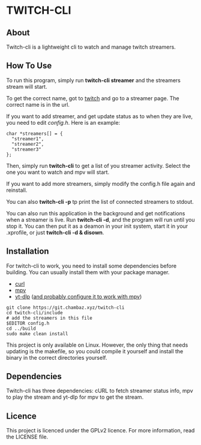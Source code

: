 TWITCH-CLI
=

About
-
Twitch-cli is a lightweight cli to watch and manage twitch streamers.

How To Use
-

To run this program, simply run **twitch-cli streamer** and the streamers stream will start.

To get the correct name, got to [twitch](https://www.twitch.tv) and go to a streamer page.
The correct name is in the url.

If you want to add streamer, and get update status as to when they are live, you need to edit *config.h*.
Here is an example:

```
char *streamers[] = {
  "streamer1",
  "streamer2",
  "streamer3"
};
```

Then, simply run **twitch-cli** to get a list of you streamer activity. Select the one you want to watch and mpv will start.

If you want to add more streamers, simply modify the config.h file again and reinstall.

You can also **twitch-cli -p** tp print the list of connected streamers to stdout.

You can also run this application in the background and get notifications when a streamer is live.
Run **twitch-cli -d**, and the program will run until you stop it. You can then put it as a deamon in your init system, start it in your .xprofile, or just **twitch-cli -d & disown**.

Installation
-

For twitch-cli to work, you need to install some dependencies before building.
You can usually install them with your package manager.

- [curl](https://github.com/curl/curl)
- [mpv](https://github.com/mpv-player/mpv)
- [yt-dlp](https://github.com/yt-dlp/yt-dlp) ([and probably configure it to work with mpv](https://www.funkyspacemonkey.com/replace-youtube-dl-with-yt-dlp-how-to-make-mpv-work-with-yt-dlp))

```
git clone https://git.chambaz.xyz/twitch-cli
cd twitch-cli/include
# add the streamers in this file
$EDITOR config.h
cd ../build
sudo make clean install
```

This project is only available on Linux.
However, the only thing that needs updating is the makefile, so you could compile it yourself and install the binary in the correct directories yourself.

Dependencies
-

Twitch-cli has three dependencies: cURL to fetch streamer status info, mpv to play the stream and yt-dlp for mpv to get the stream.

Licence
-

This project is licenced under the GPLv2 licence.
For more information, read the LICENSE file.

